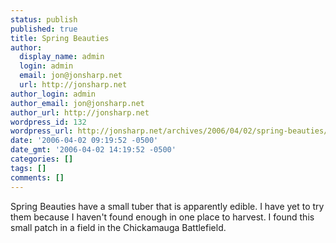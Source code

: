 ```yaml
---
status: publish
published: true
title: Spring Beauties
author:
  display_name: admin
  login: admin
  email: jon@jonsharp.net
  url: http://jonsharp.net
author_login: admin
author_email: jon@jonsharp.net
author_url: http://jonsharp.net
wordpress_id: 132
wordpress_url: http://jonsharp.net/archives/2006/04/02/spring-beauties/
date: '2006-04-02 09:19:52 -0500'
date_gmt: '2006-04-02 14:19:52 -0500'
categories: []
tags: []
comments: []
---
```

<p>Spring Beauties have a small tuber that is apparently edible.  I have yet to try them because I haven't found enough in one place to harvest.  I found this small patch in a field in the Chickamauga Battlefield.</p>
